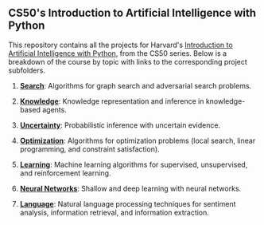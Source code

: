 ## CS50's Introduction to Artificial Intelligence with Python
This repository contains all the projects for Harvard's [Introduction to Artificial Intelligence with Python](https://cs50.harvard.edu/ai/2020/), from the CS50 series. 
Below is a breakdown of the course by topic with links to the corresponding project subfolders.     

1. [**Search**](pset0-search): 
Algorithms for graph search and adversarial search problems. 

2. [**Knowledge**](pset1-knowledge): 
Knowledge representation and inference in knowledge-based agents. 

3. [**Uncertainty**](pset3-optimization): 
Probabilistic inference with uncertain evidence. 

4. [**Optimization**](pset3-optimization): 
Algorithms for optimization problems (local search, linear programming, and constraint satisfaction).

5. [**Learning**](pset4-ml): 
Machine learning algorithms for supervised, unsupervised, and reinforcement learning.

6. [**Neural Networks**](pset5-nn): 
Shallow and deep learning with neural networks.

7. [**Language**](pset6-nlp):
Natural language processing techniques for sentiment analysis, information retrieval, and information extraction. 



